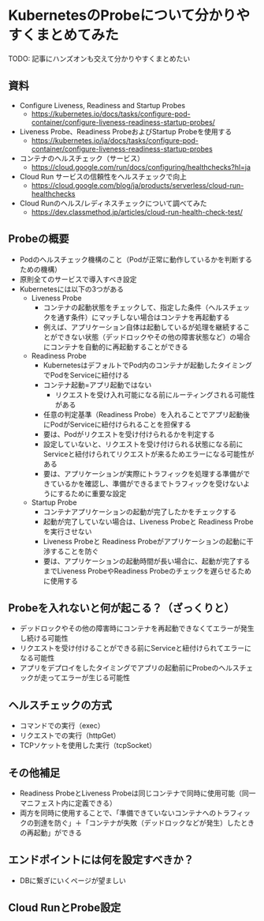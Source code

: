 # KubernetesのProbeについて分かりやすくまとめてみた

TODO: 記事にハンズオンも交えて分かりやすくまとめたい

## 資料
- Configure Liveness, Readiness and Startup Probes
	- https://kubernetes.io/docs/tasks/configure-pod-container/configure-liveness-readiness-startup-probes/
- Liveness Probe、Readiness ProbeおよびStartup Probeを使用する
	- https://kubernetes.io/ja/docs/tasks/configure-pod-container/configure-liveness-readiness-startup-probes
- コンテナのヘルスチェック（サービス）
	- https://cloud.google.com/run/docs/configuring/healthchecks?hl=ja
- Cloud Run サービスの信頼性をヘルスチェックで向上
	- https://cloud.google.com/blog/ja/products/serverless/cloud-run-healthchecks
- Cloud Runのヘルス/レディネスチェックについて調べてみた
	- https://dev.classmethod.jp/articles/cloud-run-health-check-test/

## Probeの概要
- Podのヘルスチェック機構のこと（Podが正常に動作しているかを判断するための機構）
- 原則全てのサービスで導入すべき設定
- Kubernetesには以下の3つがある
	- Liveness Probe
    	- コンテナの起動状態をチェックして、指定した条件（ヘルスチェックを通す条件）にマッチしない場合はコンテナを再起動する
    	- 例えば、アプリケーション自体は起動しているが処理を継続することができない状態（デッドロックやその他の障害状態など）の場合にコンテナを自動的に再起動することができる
	- Readiness Probe
		- KubernetesはデフォルトでPod内のコンテナが起動したタイミングでPodをServiceに紐付ける
		- コンテナ起動=アプリ起動ではない
			- リクエストを受け入れ可能になる前にルーティングされる可能性がある
		- 任意の判定基準（Readiness Probe）を入れることでアプリ起動後にPodがServiceに紐付けられることを担保する
    	- 要は、Podがリクエストを受け付けられるかを判定する
    	- 設定していないと、リクエストを受け付けられる状態になる前にServiceと紐付けられてリクエストが来るためエラーになる可能性がある
		- 要は、アプリケーションが実際にトラフィックを処理する準備ができているかを確認し、準備ができるまでトラフィックを受けないようにするために重要な設定
	- Startup Probe
    	- コンテナアプリケーションの起動が完了したかをチェックする
    	- 起動が完了していない場合は、Liveness Probeと Readiness Probeを実行させない
    	- Liveness Probeと Readiness Probeがアプリケーションの起動に干渉することを防ぐ
		- 要は、アプリケーションの起動時間が長い場合に、起動が完了するまでLiveness ProbeやReadiness Probeのチェックを遅らせるために使用する

## Probeを入れないと何が起こる？（ざっくりと）
- デッドロックやその他の障害時にコンテナを再起動できなくてエラーが発生し続ける可能性
- リクエストを受け付けることができる前にServiceと紐付けられてエラーになる可能性
- アプリをデプロイをしたタイミングでアプリの起動前にProbeのヘルスチェックが走ってエラーが生じる可能性

## ヘルスチェックの方式
- コマンドでの実行（exec）
- リクエストでの実行（httpGet）
- TCPソケットを使用した実行（tcpSocket）

## その他補足
- Readiness ProbeとLiveness Probeは同じコンテナで同時に使用可能（同一マニフェスト内に定義できる）
- 両方を同時に使用することで、「準備できていないコンテナへのトラフィックの到達を防ぐ」＋「コンテナが失敗（デッドロックなどが発生）したときの再起動」ができる

## エンドポイントには何を設定すべきか？

- DBに繋ぎにいくページが望ましい

## Cloud RunとProbe設定
